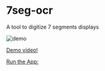# 7seg-ocr
A tool to digitize 7 segments displays

![demo](demo.gif "Demo")

[Demo video!](https://youtu.be/jclT1SK4UZ0)

[Run the App:](https://arturaugusto.github.io/7seg-ocr/)


